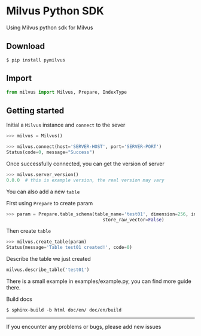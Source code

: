 # Milvus Python SDK

Using Milvus python sdk for Milvus

Download
---
```$
$ pip install pymilvus
```

## Import

```python
from milvus import Milvus, Prepare, IndexType
```

## Getting started

Initial a `Milvus` instance and  `connect` to the sever

```python
>>> milvus = Milvus()

>>> milvus.connect(host='SERVER-HOST', port='SERVER-PORT')
Status(code=0, message="Success")
```
Once successfully connected, you can get the version of server

```python
>>> milvus.server_version()
0.0.0  # this is example version, the real version may vary
```

You can also add a new `table`


First using `Prepare` to create param
```python
>>> param = Prepare.table_schema(table_name='test01', dimension=256, index_type=IndexType.IDMAP,
                                    store_raw_vector=False)
```
Then create `table`
```python
>>> milvus.create_table(param)
Status(message='Table test01 created!', code=0)
```

Describe the table we just created
```python
milvus.describe_table('test01')
```









There is a small example in examples/example.py, you can find more guide there.

Build docs
```$
$ sphinx-build -b html doc/en/ doc/en/build
```

---

If you encounter any problems or bugs, please add new issues



